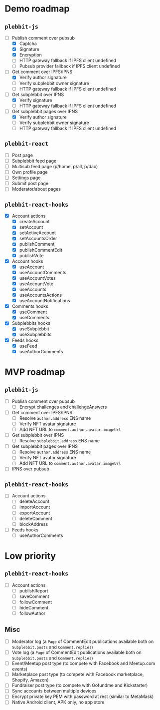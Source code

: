 # Demo roadmap

## `plebbit-js`

- [ ] Publish comment over pubsub
  - [x] Captcha
  - [x] Signature
  - [x] Encryption
  - [ ] HTTP gateway fallback if IPFS client undefined
  - [ ] Pubsub provider fallback if IPFS client undefined
- [ ] Get comment over IPFS/IPNS
  - [x] Verify author signature
  - [ ] Verify subplebbit owner signature
  - [ ] HTTP gateway fallback if IPFS client undefined
- [ ] Get subplebbit over IPNS
  - [x] Verify signature
  - [ ] HTTP gateway fallback if IPFS client undefined
- [ ] Get subplebbit pages over IPNS
  - [x] Verify author signature
  - [ ] Verify subplebbit owner signature
  - [ ] HTTP gateway fallback if IPFS client undefined

## `plebbit-react`

- [ ] Post page
- [ ] Subplebbit feed page
- [ ] Multisub feed page (p/home, p/all, p/dao)
- [ ] Own profile page
- [ ] Settings page
- [ ] Submit post page
- [ ] Moderator/about pages

## `plebbit-react-hooks`

- [x] Account actions
  - [x] createAccount
  - [x] setAccount
  - [x] setActiveAccount
  - [x] setAccountsOrder
  - [x] publishComment
  - [x] publishCommentEdit
  - [x] publishVote
- [x] Account hooks 
  - [x] useAccount
  - [x] useAccountComments
  - [x] useAccountVotes
  - [x] useAccountVote
  - [x] useAccounts
  - [x] useAccountsActions
  - [x] useAccountNotifications
- [x] Comments hooks
  - [x] useComment
  - [x] useComments
- [x] Subplebbits hooks
  - [x] useSubplebbit
  - [x] useSubplebbits
- [x] Feeds hooks
  - [x] useFeed
  - [x] useAuthorComments

# MVP roadmap

## `plebbit-js`

- [ ] Publish comment over pubsub
  - [ ] Encrypt challenges and challengeAnswers
- [ ] Get comment over IPFS/IPNS
  - [ ] Resolve `author.address` ENS name
  - [ ] Verify NFT avatar signature
  - [ ] Add NFT URL to `comment.author.avatar.imageUrl`
- [ ] Get subplebbit over IPNS
  - [ ] Resolve `subplebbit.address` ENS name
- [ ] Get subplebbit pages over IPNS
  - [ ] Resolve `author.address` ENS name
  - [ ] Verify NFT avatar signature
  - [ ] Add NFT URL to `comment.author.avatar.imageUrl`
- [ ] IPNS over pubsub

## `plebbit-react-hooks`

- [ ] Account actions
  - [ ] deleteAccount
  - [ ] importAccount
  - [ ] exportAccount
  - [ ] deleteComment
  - [ ] blockAddress
- [ ] Feeds hooks
  - [ ] useAuthorComments

# Low priority

## `plebbit-react-hooks`

- [ ] Account actions
  - [ ] publishReport
  - [ ] saveComment
  - [ ] followComment
  - [ ] hideComment
  - [ ] followAuthor

## Misc

- [ ] Moderator log (a `Page` of CommentEdit publications available both on `Subplebbit.posts` and `Comment.replies`)
- [ ] Vote log (a `Page` of CommentEdit publications available both on `Subplebbit.posts` and `Comment.replies`)
- [ ] Event/Meetup post type (to compete with Facebook and Meetup.com events)
- [ ] Marketplace post type (to compete with Facebook marketplace, Shopify, Amazon)
- [ ] Fundraiser post type (to compete with Gofundme and Kickstarter)
- [ ] Sync accounts between multiple devices
- [ ] Encrypt private key PEM with password at rest (similar to MetaMask)
- [ ] Native Android client, APK only, no app store
